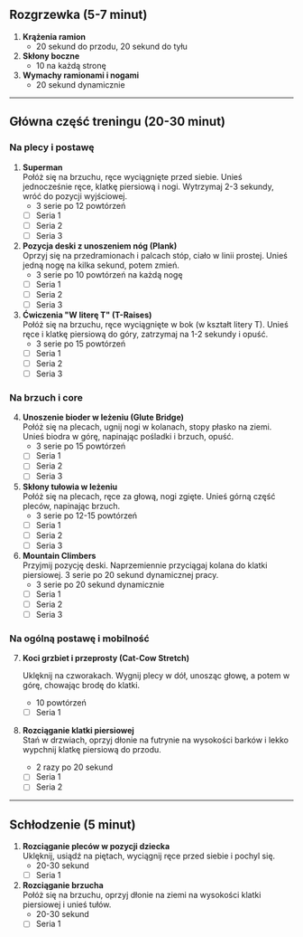 ## Rozgrzewka (5-7 minut)
1. **Krążenia ramion**  
   - 20 sekund do przodu, 20 sekund do tyłu
2. **Skłony boczne**  
   - 10 na każdą stronę
3. **Wymachy ramionami i nogami**  
   - 20 sekund dynamicznie

---

## Główna część treningu (20-30 minut)

### Na plecy i postawę

1. **Superman**  
Połóż się na brzuchu, ręce wyciągnięte przed siebie.
Unieś jednocześnie ręce, klatkę piersiową i nogi. Wytrzymaj 2-3 sekundy, wróć do pozycji wyjściowej.
   - 3 serie po 12 powtórzeń
   - [ ] Seria 1
   - [ ] Seria 2
   - [ ] Seria 3

2. **Pozycja deski z unoszeniem nóg (Plank)**  
	Oprzyj się na przedramionach i palcach stóp, ciało w linii prostej.
	Unieś jedną nogę na kilka sekund, potem zmień.
   - 3 serie po 10 powtórzeń na każdą nogę
   - [ ] Seria 1
   - [ ] Seria 2
   - [ ] Seria 3

3. **Ćwiczenia "W literę T" (T-Raises)**  
	Połóż się na brzuchu, ręce wyciągnięte w bok (w kształt litery T).
	Unieś ręce i klatkę piersiową do góry, zatrzymaj na 1-2 sekundy i opuść.	
   - 3 serie po 15 powtórzeń
   - [ ] Seria 1
   - [ ] Seria 2
   - [ ] Seria 3

### Na brzuch i core

4. **Unoszenie bioder w leżeniu (Glute Bridge)**  
	Połóż się na plecach, ugnij nogi w kolanach, stopy płasko na ziemi.
	Unieś biodra w górę, napinając pośladki i brzuch, opuść.
   - 3 serie po 15 powtórzeń
   - [ ] Seria 1
   - [ ] Seria 2
   - [ ] Seria 3

5. **Skłony tułowia w leżeniu**  
	Połóż się na plecach, ręce za głową, nogi zgięte.
	Unieś górną część pleców, napinając brzuch.
   - 3 serie po 12-15 powtórzeń
   - [ ] Seria 1
   - [ ] Seria 2
   - [ ] Seria 3

6. **Mountain Climbers**  
	Przyjmij pozycję deski. Naprzemiennie przyciągaj kolana do klatki piersiowej.
	3 serie po 20 sekund dynamicznej pracy.
   - 3 serie po 20 sekund dynamicznie
   - [ ] Seria 1
   - [ ] Seria 2
   - [ ] Seria 3

### Na ogólną postawę i mobilność

7. **Koci grzbiet i przeprosty (Cat-Cow Stretch)** 

	Uklęknij na czworakach. Wygnij plecy w dół, unosząc głowę, a potem w górę, chowając brodę do klatki. 
   - 10 powtórzeń
   - [ ] Seria 1

8. **Rozciąganie klatki piersiowej**  
	Stań w drzwiach, oprzyj dłonie na futrynie na wysokości barków i lekko wypchnij klatkę piersiową do przodu.
   - 2 razy po 20 sekund
   - [ ] Seria 1
   - [ ] Seria 2

---

## Schłodzenie (5 minut)
1. **Rozciąganie pleców w pozycji dziecka**  
	Uklęknij, usiądź na piętach, wyciągnij ręce przed siebie i pochyl się.
   - 20-30 sekund
   - [ ] Seria 1

2. **Rozciąganie brzucha**  
	Połóż się na brzuchu, oprzyj dłonie na ziemi na wysokości klatki piersiowej i unieś tułów.
   - 20-30 sekund
   - [ ] Seria 1
